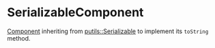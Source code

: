 # SerializableComponent

[Component](Component.md) inheriting from [putils::Serializable](putils/Serializable.md) to implement its `toString` method.
